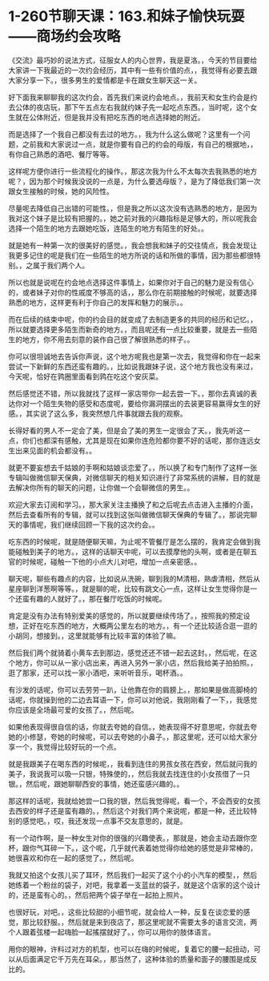 # 1-260节聊天课：163.和妹子愉快玩耍——商场约会攻略

《交流》最巧妙的说法方式，征服女人的内心世界，我是夏洛。，今天的节目要给大家讲一下我最近的一次约会经历，其中有一些有价值的点，，我觉得有必要去跟大家分享一下。，很多男生的爱情都是卡在跟女生聊天这一关。

好下面我来聊聊我的这次约会，首先我们来说约会地点。，我前天和女生约会是约去公体的夜店玩，那下午五点左右我就约妹子先一起吃点东西。，当时呢，这个女生就在公体附近，但是我并没有把吃东西的地点选择她的附近。

而是选择了一个我自己都没有去过的地方。，我为什么这么做呢？这里有一个问题，之前我和大家说过一点，就是你要有自己的约会的母版，有自己的根据地，，有你自己熟悉的酒吧、餐厅等等。

这样呢方便你进行一些流程化的操作。，那这次我为什么不太每次去我熟悉的地方呢？，因为那个时候我没说的一点是，为什么要选母版？，是为了降低我们第一次跟女生接触的时候，她的风险性。

尽量呢去降低自己出错的可能性。，但是我之所以这次没有选熟悉的地方，是因为我对这个妹子是比较有把握的。，她之前对我的兴趣指标是足够大的，所以呢我会选择一个陌生的地方去跟她吃饭，连陌生的地方有陌生的好处。。

就是她有一种第一次的很美好的感觉。，我会想我和妹子的交往情点，我会发现让我更多记住的呢是我们在一些陌生的地方所说的话和所做的事情，因为那些都很特别。，之属于我们两个人。

所以也就是说呢在约会地点选择这件事情上，如果你对于自己的魅力是没有信心的，或者妹子对你的性戚度不够高的话，，那么你在前期接触的时候呢，就要选择熟悉的地方，这样更有利于你自己的发挥和魅力的展示。。

而在后续的结束中呢，你的约会目的就变成了去制造更多的共同的经历和记忆。，所以就要选择更多陌生而新奇的地方。，而且呢还有一点比较重要，就是去一些陌生的地方，你不用去刻意的装作自己很了解很熟悉的样子。。

你可以很坦诚地去告诉你声说，这个地方呢我也是第一次去，我觉得和你在一起来尝试一下新鲜的东西还蛮有趣的。，比如说我跟妹子说，这个地方我也没有来过，今天呢，恰好在鹑圈里面看到鹑在吃这个安灰菜。

然后感觉还不错，所以我就找了这样一家店带你一起去尝一下。，那你去真诚的表达你对一个陌生失物的感受和态度呢，要给你漏洞摆出的去装更容易赢得女生的好感。，其实说了这么多，我突然想几件事就跟去我的观察。

长得好看的男人不一定会了美，但是会了美的男生一定很会了天。，我先听这一点，你们也都深有感触，尤其是现在如果你连危险都你要不好的话呢，那你连远女生出来见面的机会都没有。。

就更不要妄想去千姑娘的手啊和姑娘谈恋爱了。，所以换了和专门制作了这样一张专辑叫做微信聊天保典，对微信聊天的相关知识进行了非常系统的讲解，目的就是去解决你所有的聊天的问题，让你做一个会聊微信的男生。。

欢迎大家去订阅和学习。，那大家关注主播换了和之后呢去点击进入主播的介面，然后去查看所有的专辑，就可以找到这张叫做微信聊天保典的专辑了。，那说完聊天的事情呢，我们继续回顾一下我的这次约会。。

吃东西的时候呢，就是随便聊天嘛，为止呢不管餐厅是怎么摆的，我肯定会做到我能碰触到美子的地方。，这样的话聊天中呢，可以去摸摩他的头啊，或者是在聊五官的时候呢，碰触一下他的小点大儿对吧，增加一点亲密感。。

聊天呢，聊些有趣点的内容，比如说从洗碗，聊到我的M清相，熟虐清相，然后从星座聊到洋葱啊等等。，就是聊的呢，比较有跳文心一点，这样让女生觉得你是一个还蛮有趣的人就好了。，那在餐厅吃饭的时候呢。

肯定是没有办法有特别爱美的感觉的，所以就要继续传场了。，按照我的预定设想，正好在吃东西的地方，大概两公里左右的地方。，有一个还比较适合逛一逛的小胡同，想接到。，这里就能够有比较丰富的体验了嘛。

然后我们两个就骑着小黄车去到那边，感觉还还不错一起去这封。，然后呢，在这个地方，你可以从一家小店出来，再进入另外一家小店，然后我给美子拍拍照。，逛了那家，还可以找一家小酒吧，来听听音乐，喝杯酒。。

有沙发的话呢，你可以去劳劳一趴，让他靠在你的肩膀上。，那如果是做高脚椅的话呢，你就操到他的二边去耳语一下，你可以对他说，我刚刚看了一下，，我感觉你应该是全场最可爱的女孩了。，然后呢。

如果他表现得很自信的话，你就去夸她的自信。，她表现得不好意思呢，你就去夸她的小修瑟，夸她的时候呢，可以去夸她的小鼻子。，那这里呢，还可以给大家分享一个，我觉得比较好玩的一个点。

就是我跟美子在喝东西的时候呢，，我看到连住的男孩女孩在西安，然后就问我的美子，我说我可以吸一只银，特殊使的，，然后我就去找连住的小女孩借了一只银。，然后呢，跟她聊聊西安的事情，她还蛮感兴趣的。。

那这样的话呢，我就给她尝一口我的银，然后我觉得呢，看一个，不会西安的女孩去西安的样子还是蛮有趣的。，然后这个对我们两个来说呢，都是一种，还比较特别的感觉吧。，哎，我还发现一点事不交友意思的，就是。

有一个动作啊，是一种女生对你的很强的兴趣使表。，那就是，她会主动去跟你空杯，跟你气耳碎一下。，这个呢，几乎就代表着她觉得你给她的感觉是非常棒的，她很喜欢和你在一起的感觉了。，然后呢。

我就又拍这个女孩儿买了耳环，然后我们一起买了这个小的小汽车的模型，，然后她练着一个粉丝的袋子，对吧，我拿着一支蓝丝的袋子，就是这个店家的这个设计的，还是蛮有心的。，然后把两个袋子举在一起拍上照片。

也很好玩，对吧。，这些比较甜的小细节呢，就会给人一种，反复在谈恋爱的感觉，那比较舒服。，然后就是来到夜店了，那这里呢就不需要太多的语言交流，两个人跟着弦楼一起嗨脸一起搖摆就好了。，你可以用你的肢体语言。

用你的眼神，许料过对方的机型，也可以在嗨的时候呢，复着它的腰一起扭动，可以从后面满足它千万先在耳朵。，那当然了，这种体验的质量和面子的腰围是成反比的。

